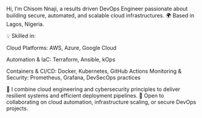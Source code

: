Hi, I’m Chisom Nnaji, a results driven DevOps Engineer passionate about building secure, automated, and scalable cloud infrastructures.
🌍 Based in Lagos, Nigeria.

💡 Skilled in:

Cloud Platforms: AWS, Azure, Google Cloud

Automation & IaC: Terraform, Ansible, kOps

Containers & CI/CD: Docker, Kubernetes, GitHub Actions
Monitoring & Security: Prometheus, Grafana, DevSecOps practices

🔐 I combine cloud engineering and cybersecurity principles to deliver resilient systems and efficient deployment pipelines.
💼 Open to collaborating on cloud automation, infrastructure scaling, or secure DevOps projects.
